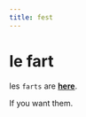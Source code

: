 ```yaml
---
title: fest
---
```

# le fart

les `farts` are [**here**](https://whatever.com).

If you want them.

